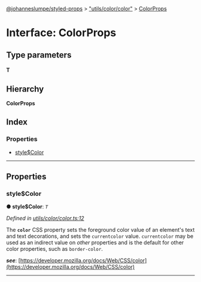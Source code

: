 [@johanneslumpe/styled-props](../README.md) > ["utils/color/color"](../modules/_utils_color_color_.md) > [ColorProps](../interfaces/_utils_color_color_.colorprops.md)

# Interface: ColorProps

## Type parameters
#### T 
## Hierarchy

**ColorProps**

## Index

### Properties

* [style$Color](_utils_color_color_.colorprops.md#style_color)

---

## Properties

<a id="style_color"></a>

###  style$Color

**● style$Color**: *`T`*

*Defined in [utils/color/color.ts:12](https://github.com/johanneslumpe/styled-props/blob/8e709f1/src/utils/color/color.ts#L12)*

The **`color`** CSS property sets the foreground color value of an element's text and text decorations, and sets the `currentcolor` value. `currentcolor` may be used as an indirect value on _other_ properties and is the default for other color properties, such as `border-color`.

*__see__*: [https://developer.mozilla.org/docs/Web/CSS/color](https://developer.mozilla.org/docs/Web/CSS/color)

___

